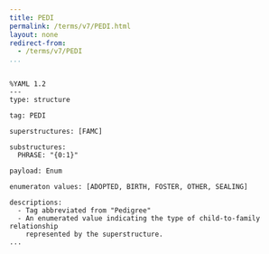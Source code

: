 ```yaml
---
title: PEDI
permalink: /terms/v7/PEDI.html
layout: none
redirect-from:
  - /terms/v7/PEDI
...
```


```

%YAML 1.2
---
type: structure

tag: PEDI

superstructures: [FAMC]

substructures:
  PHRASE: "{0:1}"

payload: Enum

enumeraton values: [ADOPTED, BIRTH, FOSTER, OTHER, SEALING]

descriptions:
  - Tag abbreviated from "Pedigree"
  - An enumerated value indicating the type of child-to-family relationship
    represented by the superstructure.
...

```